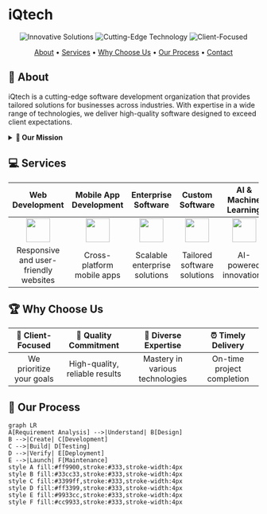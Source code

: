  # iQtech
<div align="center">
  <p align="center">
    <img src="https://img.shields.io/badge/Innovative-Solutions-brightgreen?style=for-the-badge&logo=innovate&logoColor=white" alt="Innovative Solutions">
    <img src="https://img.shields.io/badge/Cutting--Edge-Technology-blue?style=for-the-badge&logo=tech&logoColor=white" alt="Cutting-Edge Technology">
    <img src="https://img.shields.io/badge/Client-Focused-orange?style=for-the-badge&logo=target&logoColor=white" alt="Client-Focused">
  </p>

  <p align="center">
    <a href="#about">About</a> •
    <a href="#services">Services</a> •
    <a href="#why-choose-us">Why Choose Us</a> •
    <a href="#our-process">Our Process</a> •
    <a href="#contact">Contact</a>
  </p>
</div>

## 🌟 About

iQtech is a cutting-edge software development organization that provides tailored solutions for businesses across industries. With expertise in a wide range of technologies, we deliver high-quality software designed to exceed client expectations.

<details>
<summary><b>🚀 Our Mission</b></summary>
<br>
<blockquote>
To empower businesses through innovative technology solutions, driving growth and efficiency in an ever-evolving digital landscape.
</blockquote>
</details>

## 💻 Services

<div align="center">

| Web Development | Mobile App Development | Enterprise Software | Custom Software | AI & Machine Learning |
|:---------------:|:----------------------:|:-------------------:|:---------------:|:---------------------:|
| <img src="https://img.icons8.com/color/96/000000/web-design.png" width="48"/> | <img src="https://img.icons8.com/color/96/000000/android-os.png" width="48"/> | <img src="https://img.icons8.com/color/96/000000/server.png" width="48"/> | <img src="https://img.icons8.com/color/96/000000/source-code.png" width="48"/> | <img src="https://img.icons8.com/color/96/000000/artificial-intelligence.png" width="48"/> |
| Responsive and user-friendly websites | Cross-platform mobile apps | Scalable enterprise solutions | Tailored software solutions | AI-powered innovations |

</div>

## 🏆 Why Choose Us

<div align="center">

| 🎯 Client-Focused | 💎 Quality Commitment | 🧠 Diverse Expertise | ⏰ Timely Delivery |
|:-----------------:|:---------------------:|:--------------------:|:------------------:|
| We prioritize your goals | High-quality, reliable results | Mastery in various technologies | On-time project completion |

</div>

## 🔄 Our Process


```mermaid
graph LR
A[Requirement Analysis] -->|Understand| B[Design]
B -->|Create| C[Development]
C -->|Build| D[Testing]
D -->|Verify| E[Deployment]
E -->|Launch| F[Maintenance]
style A fill:#ff9900,stroke:#333,stroke-width:4px
style B fill:#33cc33,stroke:#333,stroke-width:4px
style C fill:#3399ff,stroke:#333,stroke-width:4px
style D fill:#ff3399,stroke:#333,stroke-width:4px
style E fill:#9933cc,stroke:#333,stroke-width:4px
style F fill:#cc9933,stroke:#333,stroke-width:4px
